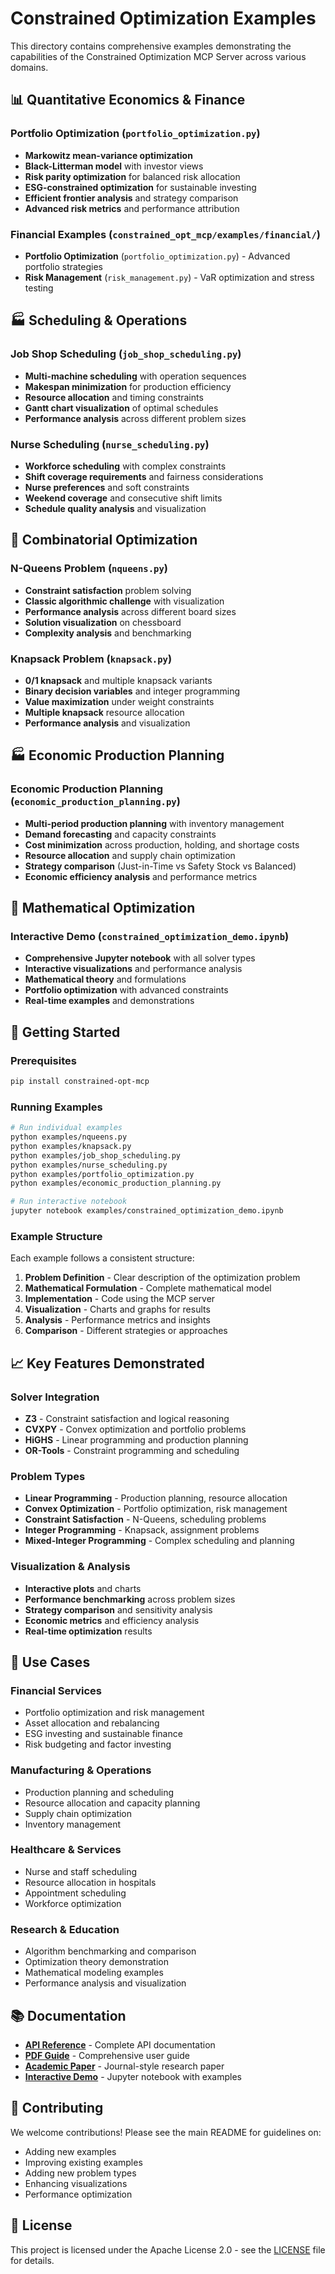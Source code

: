 # Constrained Optimization Examples

This directory contains comprehensive examples demonstrating the capabilities of the Constrained Optimization MCP Server across various domains.

## 📊 **Quantitative Economics & Finance**

### Portfolio Optimization (`portfolio_optimization.py`)
- **Markowitz mean-variance optimization**
- **Black-Litterman model** with investor views
- **Risk parity optimization** for balanced risk allocation
- **ESG-constrained optimization** for sustainable investing
- **Efficient frontier analysis** and strategy comparison
- **Advanced risk metrics** and performance attribution

### Financial Examples (`constrained_opt_mcp/examples/financial/`)
- **Portfolio Optimization** (`portfolio_optimization.py`) - Advanced portfolio strategies
- **Risk Management** (`risk_management.py`) - VaR optimization and stress testing

## 🏭 **Scheduling & Operations**

### Job Shop Scheduling (`job_shop_scheduling.py`)
- **Multi-machine scheduling** with operation sequences
- **Makespan minimization** for production efficiency
- **Resource allocation** and timing constraints
- **Gantt chart visualization** of optimal schedules
- **Performance analysis** across different problem sizes

### Nurse Scheduling (`nurse_scheduling.py`)
- **Workforce scheduling** with complex constraints
- **Shift coverage requirements** and fairness considerations
- **Nurse preferences** and soft constraints
- **Weekend coverage** and consecutive shift limits
- **Schedule quality analysis** and visualization

## 🎯 **Combinatorial Optimization**

### N-Queens Problem (`nqueens.py`)
- **Constraint satisfaction** problem solving
- **Classic algorithmic challenge** with visualization
- **Performance analysis** across different board sizes
- **Solution visualization** on chessboard
- **Complexity analysis** and benchmarking

### Knapsack Problem (`knapsack.py`)
- **0/1 knapsack** and multiple knapsack variants
- **Binary decision variables** and integer programming
- **Value maximization** under weight constraints
- **Multiple knapsack** resource allocation
- **Performance analysis** and visualization

## 🏭 **Economic Production Planning**

### Economic Production Planning (`economic_production_planning.py`)
- **Multi-period production planning** with inventory management
- **Demand forecasting** and capacity constraints
- **Cost minimization** across production, holding, and shortage costs
- **Resource allocation** and supply chain optimization
- **Strategy comparison** (Just-in-Time vs Safety Stock vs Balanced)
- **Economic efficiency analysis** and performance metrics

## 🧮 **Mathematical Optimization**

### Interactive Demo (`constrained_optimization_demo.ipynb`)
- **Comprehensive Jupyter notebook** with all solver types
- **Interactive visualizations** and performance analysis
- **Mathematical theory** and formulations
- **Portfolio optimization** with advanced constraints
- **Real-time examples** and demonstrations

## 🚀 **Getting Started**

### Prerequisites
```bash
pip install constrained-opt-mcp
```

### Running Examples
```bash
# Run individual examples
python examples/nqueens.py
python examples/knapsack.py
python examples/job_shop_scheduling.py
python examples/nurse_scheduling.py
python examples/portfolio_optimization.py
python examples/economic_production_planning.py

# Run interactive notebook
jupyter notebook examples/constrained_optimization_demo.ipynb
```

### Example Structure
Each example follows a consistent structure:
1. **Problem Definition** - Clear description of the optimization problem
2. **Mathematical Formulation** - Complete mathematical model
3. **Implementation** - Code using the MCP server
4. **Visualization** - Charts and graphs for results
5. **Analysis** - Performance metrics and insights
6. **Comparison** - Different strategies or approaches

## 📈 **Key Features Demonstrated**

### Solver Integration
- **Z3** - Constraint satisfaction and logical reasoning
- **CVXPY** - Convex optimization and portfolio problems
- **HiGHS** - Linear programming and production planning
- **OR-Tools** - Constraint programming and scheduling

### Problem Types
- **Linear Programming** - Production planning, resource allocation
- **Convex Optimization** - Portfolio optimization, risk management
- **Constraint Satisfaction** - N-Queens, scheduling problems
- **Integer Programming** - Knapsack, assignment problems
- **Mixed-Integer Programming** - Complex scheduling and planning

### Visualization & Analysis
- **Interactive plots** and charts
- **Performance benchmarking** across problem sizes
- **Strategy comparison** and sensitivity analysis
- **Economic metrics** and efficiency analysis
- **Real-time optimization** results

## 🎯 **Use Cases**

### Financial Services
- Portfolio optimization and risk management
- Asset allocation and rebalancing
- ESG investing and sustainable finance
- Risk budgeting and factor investing

### Manufacturing & Operations
- Production planning and scheduling
- Resource allocation and capacity planning
- Supply chain optimization
- Inventory management

### Healthcare & Services
- Nurse and staff scheduling
- Resource allocation in hospitals
- Appointment scheduling
- Workforce optimization

### Research & Education
- Algorithm benchmarking and comparison
- Optimization theory demonstration
- Mathematical modeling examples
- Performance analysis and visualization

## 📚 **Documentation**

- **[API Reference](../docs/README.md)** - Complete API documentation
- **[PDF Guide](../docs/constrained_optimization_package.pdf)** - Comprehensive user guide
- **[Academic Paper](../docs/constrained_optimization_journal.pdf)** - Journal-style research paper
- **[Interactive Demo](constrained_optimization_demo.ipynb)** - Jupyter notebook with examples

## 🤝 **Contributing**

We welcome contributions! Please see the main README for guidelines on:
- Adding new examples
- Improving existing examples
- Adding new problem types
- Enhancing visualizations
- Performance optimization

## 📄 **License**

This project is licensed under the Apache License 2.0 - see the [LICENSE](../LICENSE) file for details.
